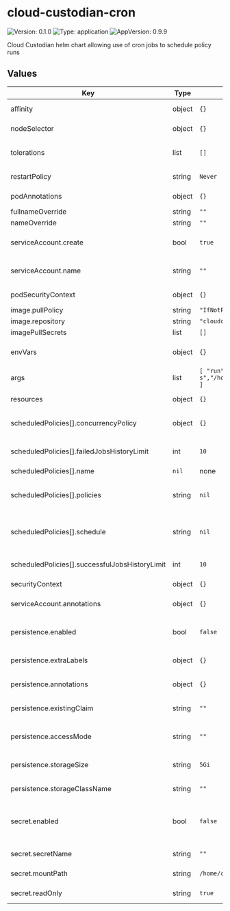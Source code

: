 # cloud-custodian-cron

![Version: 0.1.0](https://img.shields.io/badge/Version-0.1.0-informational?style=flat-square) ![Type: application](https://img.shields.io/badge/Type-application-informational?style=flat-square) ![AppVersion: 0.9.9](https://img.shields.io/badge/AppVersion-0.9.9-informational?style=flat-square)

Cloud Custodian helm chart allowing use of cron jobs to schedule policy runs

## Values

| Key | Type | Default | Description |
|-----|------|---------|-------------|
| affinity | object | `{}` | Optional affinity rules |
| nodeSelector | object | `{}` | Optional node selector rules |
| tolerations | list | `[]` | Optional tolerations to apply to the pod |
| restartPolicy | string| `Never` | restartPolicy of CronJob |
| podAnnotations | object | `{}` | Optional pod annotations |
| fullnameOverride | string | `""` |  |
| nameOverride | string | `""` |  |
| serviceAccount.create | bool | `true` | Determines whether a service account is created |
| serviceAccount.name | string | `""` | The service account name to use |
| podSecurityContext | object | `{}` | Optional pod security context |
| image.pullPolicy | string | `"IfNotPresent"` |  |
| image.repository | string | `"cloudcustodian/c7n"` |  |
| imagePullSecrets | list | `[]` |  |
| envVars | object | `{}` | Extra environment variables to pass to cloud custodian  |
| args | list | `[ "run","-v","-s","/home/custodian/output","/home/custodian/policies.yaml" ]` | Default custodian args  |  
| resources | object | `{}` | Optional resources requests/limits |
| scheduledPolicies[].concurrencyPolicy | object | `{}` |  The cron job's concurrency policy |
| scheduledPolicies[].failedJobsHistoryLimit | int | `10` | Limit of how many failed jobs history to keep  |
| scheduledPolicies[].name | `nil` | none |  |
| scheduledPolicies[].policies | string | `nil` | The list of cloud custodian policies to run in the cron job |
| scheduledPolicies[].schedule | string | `nil` | The cron schedule at which interval the policies will be run |
| scheduledPolicies[].successfulJobsHistoryLimit | int | `10` | Limit of how many failed jobs history to keep |
| securityContext | object | `{}` |  |
| serviceAccount.annotations | object | `{}` | Optional service account annotations |
| persistence.enabled | bool | `false` | Persistence volume to save output & cache |
| persistence.extraLabels | object | `{}` | Persistence volume extra labels |
| persistence.annotations | object | `{}` | Persistence annotations |
| persistence.existingClaim | string | `""` | Persistence existingClaim volume |
| persistence.accessMode | string | `""` | Persistence volume accessMode |
| persistence.storageSize | string | `5Gi` | Persistence volume storageSize |
| persistence.storageClassName | string | `""` | Persistence storageClassName |
| secret.enabled | bool | `false` | Use external secret for custodian instead of using Envars as secrets |
| secret.secretName | string | `""` | secretName for custodian  |
| secret.mountPath | string | `/home/custodian/.aws` | secretName for custodian  |
| secret.readOnly | string | `true` | secretName readOnly |
